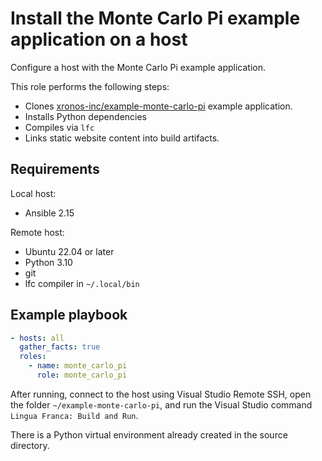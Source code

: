 # Install the Monte Carlo Pi example application on a host

Configure a host with the Monte Carlo Pi example application.

This role performs the following steps:

- Clones [xronos-inc/example-monte-carlo-pi](https://github.com/xronos-inc/example-monte-carlo-pi) example application.
- Installs Python dependencies
- Compiles via `lfc`
- Links static website content into build artifacts.

## Requirements

Local host:

- Ansible 2.15

Remote host:

- Ubuntu 22.04 or later
- Python 3.10
- git
- lfc compiler in `~/.local/bin`

## Example playbook

```yaml
- hosts: all
  gather_facts: true
  roles:
    - name: monte_carlo_pi
      role: monte_carlo_pi
```

After running, connect to the host using Visual Studio Remote SSH, open the folder `~/example-monte-carlo-pi`, and run the Visual Studio command `Lingua Franca: Build and Run`.

There is a Python virtual environment already created in the source directory.

